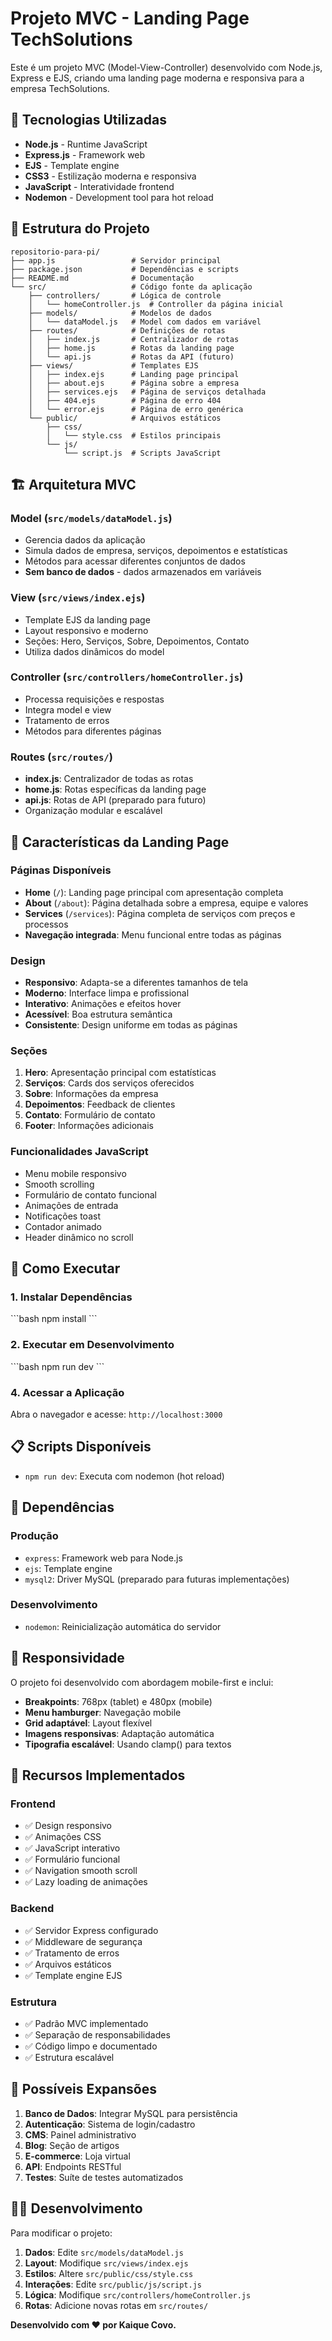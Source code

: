 # Projeto MVC - Landing Page TechSolutions

Este é um projeto MVC (Model-View-Controller) desenvolvido com Node.js, Express e EJS, criando uma landing page moderna e responsiva para a empresa TechSolutions.

## 🚀 Tecnologias Utilizadas

- **Node.js** - Runtime JavaScript
- **Express.js** - Framework web
- **EJS** - Template engine
- **CSS3** - Estilização moderna e responsiva
- **JavaScript** - Interatividade frontend
- **Nodemon** - Development tool para hot reload

## 📁 Estrutura do Projeto

```
repositorio-para-pi/
├── app.js                 # Servidor principal
├── package.json           # Dependências e scripts
├── README.md              # Documentação
└── src/                   # Código fonte da aplicação
    ├── controllers/       # Lógica de controle
    │   └── homeController.js  # Controller da página inicial
    ├── models/            # Modelos de dados
    │   └── dataModel.js   # Model com dados em variável
    ├── routes/            # Definições de rotas
    │   ├── index.js       # Centralizador de rotas
    │   ├── home.js        # Rotas da landing page
    │   └── api.js         # Rotas da API (futuro)
    ├── views/             # Templates EJS
    │   ├── index.ejs      # Landing page principal
    │   ├── about.ejs      # Página sobre a empresa
    │   ├── services.ejs   # Página de serviços detalhada
    │   ├── 404.ejs        # Página de erro 404
    │   └── error.ejs      # Página de erro genérica
    └── public/            # Arquivos estáticos
        ├── css/
        │   └── style.css  # Estilos principais
        └── js/
            └── script.js  # Scripts JavaScript
```

## 🏗️ Arquitetura MVC

### Model (`src/models/dataModel.js`)
- Gerencia dados da aplicação
- Simula dados de empresa, serviços, depoimentos e estatísticas
- Métodos para acessar diferentes conjuntos de dados
- **Sem banco de dados** - dados armazenados em variáveis

### View (`src/views/index.ejs`)
- Template EJS da landing page
- Layout responsivo e moderno
- Seções: Hero, Serviços, Sobre, Depoimentos, Contato
- Utiliza dados dinâmicos do model

### Controller (`src/controllers/homeController.js`)
- Processa requisições e respostas
- Integra model e view
- Tratamento de erros
- Métodos para diferentes páginas

### Routes (`src/routes/`)
- **index.js**: Centralizador de todas as rotas
- **home.js**: Rotas específicas da landing page
- **api.js**: Rotas de API (preparado para futuro)
- Organização modular e escalável

## 🎨 Características da Landing Page

### Páginas Disponíveis
- **Home** (`/`): Landing page principal com apresentação completa
- **About** (`/about`): Página detalhada sobre a empresa, equipe e valores  
- **Services** (`/services`): Página completa de serviços com preços e processos
- **Navegação integrada**: Menu funcional entre todas as páginas

### Design
- **Responsivo**: Adapta-se a diferentes tamanhos de tela
- **Moderno**: Interface limpa e profissional
- **Interativo**: Animações e efeitos hover
- **Acessível**: Boa estrutura semântica
- **Consistente**: Design uniforme em todas as páginas

### Seções
1. **Hero**: Apresentação principal com estatísticas
2. **Serviços**: Cards dos serviços oferecidos
3. **Sobre**: Informações da empresa
4. **Depoimentos**: Feedback de clientes
5. **Contato**: Formulário de contato
6. **Footer**: Informações adicionais

### Funcionalidades JavaScript
- Menu mobile responsivo
- Smooth scrolling
- Formulário de contato funcional
- Animações de entrada
- Notificações toast
- Contador animado
- Header dinâmico no scroll

## 🚦 Como Executar

### 1. Instalar Dependências
\`\`\`bash
npm install
\`\`\`

### 2. Executar em Desenvolvimento
\`\`\`bash
npm run dev
\`\`\`

### 4. Acessar a Aplicação
Abra o navegador e acesse: `http://localhost:3000`

## 📋 Scripts Disponíveis

- `npm run dev`: Executa com nodemon (hot reload)

## 🔧 Dependências

### Produção
- `express`: Framework web para Node.js
- `ejs`: Template engine
- `mysql2`: Driver MySQL (preparado para futuras implementações)

### Desenvolvimento
- `nodemon`: Reinicialização automática do servidor

## 📱 Responsividade

O projeto foi desenvolvido com abordagem mobile-first e inclui:

- **Breakpoints**: 768px (tablet) e 480px (mobile)
- **Menu hamburger**: Navegação mobile
- **Grid adaptável**: Layout flexível
- **Imagens responsivas**: Adaptação automática
- **Tipografia escalável**: Usando clamp() para textos

## 🎯 Recursos Implementados

### Frontend
- ✅ Design responsivo
- ✅ Animações CSS
- ✅ JavaScript interativo
- ✅ Formulário funcional
- ✅ Navigation smooth scroll
- ✅ Lazy loading de animações

### Backend
- ✅ Servidor Express configurado
- ✅ Middleware de segurança
- ✅ Tratamento de erros
- ✅ Arquivos estáticos
- ✅ Template engine EJS

### Estrutura
- ✅ Padrão MVC implementado
- ✅ Separação de responsabilidades
- ✅ Código limpo e documentado
- ✅ Estrutura escalável

## 🔮 Possíveis Expansões

1. **Banco de Dados**: Integrar MySQL para persistência
2. **Autenticação**: Sistema de login/cadastro
3. **CMS**: Painel administrativo
4. **Blog**: Seção de artigos
5. **E-commerce**: Loja virtual
6. **API**: Endpoints RESTful
7. **Testes**: Suíte de testes automatizados

## 👨‍💻 Desenvolvimento

Para modificar o projeto:

1. **Dados**: Edite `src/models/dataModel.js`
2. **Layout**: Modifique `src/views/index.ejs`
3. **Estilos**: Altere `src/public/css/style.css`
4. **Interações**: Edite `src/public/js/script.js`
5. **Lógica**: Modifique `src/controllers/homeController.js`
6. **Rotas**: Adicione novas rotas em `src/routes/`


**Desenvolvido com ❤️ por Kaique Covo.**